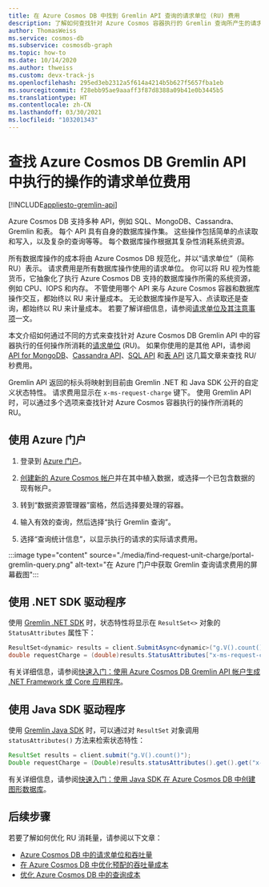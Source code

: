 ```yaml
---
title: 在 Azure Cosmos DB 中找到 Gremlin API 查询的请求单位 (RU) 费用
description: 了解如何查找针对 Azure Cosmos 容器执行的 Gremlin 查询所产生的请求单位 (RU) 费用。 可以使用 Azure 门户、.NET 和 Java 驱动程序来查找 RU 费用。
author: ThomasWeiss
ms.service: cosmos-db
ms.subservice: cosmosdb-graph
ms.topic: how-to
ms.date: 10/14/2020
ms.author: thweiss
ms.custom: devx-track-js
ms.openlocfilehash: 295ed3eb2312a5f614a4214b5b627f5657fba1eb
ms.sourcegitcommit: f28ebb95ae9aaaff3f87d8388a09b41e0b3445b5
ms.translationtype: HT
ms.contentlocale: zh-CN
ms.lasthandoff: 03/30/2021
ms.locfileid: "103201343"
---
```

# <a name="find-the-request-unit-charge-for-operations-executed-in-azure-cosmos-db-gremlin-api"></a>查找 Azure Cosmos DB Gremlin API 中执行的操作的请求单位费用
[!INCLUDE[appliesto-gremlin-api](includes/appliesto-gremlin-api.md)]

Azure Cosmos DB 支持多种 API，例如 SQL、MongoDB、Cassandra、Gremlin 和表。 每个 API 具有自身的数据库操作集。 这些操作包括简单的点读取和写入，以及复杂的查询等等。 每个数据库操作根据其复杂性消耗系统资源。

所有数据库操作的成本将由 Azure Cosmos DB 规范化，并以“请求单位”（简称 RU）表示。 请求费用是所有数据库操作使用的请求单位。 你可以将 RU 视为性能货币，它抽象化了执行 Azure Cosmos DB 支持的数据库操作所需的系统资源，例如 CPU、IOPS 和内存。 不管使用哪个 API 来与 Azure Cosmos 容器和数据库操作交互，都始终以 RU 来计量成本。 无论数据库操作是写入、点读取还是查询，都始终以 RU 来计量成本。 若要了解详细信息，请参阅[请求单位及其注意事项](request-units.md)一文。

本文介绍如何通过不同的方式来查找针对 Azure Cosmos DB Gremlin API 中的容器执行的任何操作所消耗的[请求单位](request-units.md) (RU)。 如果你使用的是其他 API，请参阅 [API for MongoDB](find-request-unit-charge-mongodb.md)、[Cassandra API](find-request-unit-charge-cassandra.md)、[SQL API](find-request-unit-charge.md) 和[表 API](find-request-unit-charge-table.md) 这几篇文章来查找 RU/秒费用。

Gremlin API 返回的标头将映射到目前由 Gremlin .NET 和 Java SDK 公开的自定义状态特性。 请求费用显示在 `x-ms-request-charge` 键下。 使用 Gremlin API 时，可以通过多个选项来查找针对 Azure Cosmos 容器执行的操作所消耗的 RU。

## <a name="use-the-azure-portal"></a>使用 Azure 门户

1. 登录到 [Azure 门户](https://portal.azure.com/)。

1. [创建新的 Azure Cosmos 帐户](create-graph-gremlin-console.md#create-a-database-account)并在其中植入数据，或选择一个已包含数据的现有帐户。

1. 转到“数据资源管理器”窗格，然后选择要处理的容器。

1. 输入有效的查询，然后选择“执行 Gremlin 查询”。

1. 选择“查询统计信息”，以显示执行的请求的实际请求费用。

:::image type="content" source="./media/find-request-unit-charge/portal-gremlin-query.png" alt-text="在 Azure 门户中获取 Gremlin 查询请求费用的屏幕截图":::

## <a name="use-the-net-sdk-driver"></a>使用 .NET SDK 驱动程序

使用 [Gremlin .NET SDK](https://www.nuget.org/packages/Gremlin.Net/) 时，状态特性将显示在 `ResultSet<>` 对象的 `StatusAttributes` 属性下：

```csharp
ResultSet<dynamic> results = client.SubmitAsync<dynamic>("g.V().count()").Result;
double requestCharge = (double)results.StatusAttributes["x-ms-request-charge"];
```

有关详细信息，请参阅[快速入门：使用 Azure Cosmos DB Gremlin API 帐户生成 .NET Framework 或 Core 应用程序](create-graph-dotnet.md)。

## <a name="use-the-java-sdk-driver"></a>使用 Java SDK 驱动程序

使用 [Gremlin Java SDK](https://mvnrepository.com/artifact/org.apache.tinkerpop/gremlin-driver) 时，可以通过对 `ResultSet` 对象调用 `statusAttributes()` 方法来检索状态特性：

```java
ResultSet results = client.submit("g.V().count()");
Double requestCharge = (Double)results.statusAttributes().get().get("x-ms-request-charge");
```

有关详细信息，请参阅[快速入门：使用 Java SDK 在 Azure Cosmos DB 中创建图形数据库](create-graph-java.md)。

## <a name="next-steps"></a>后续步骤

若要了解如何优化 RU 消耗量，请参阅以下文章：

* [Azure Cosmos DB 中的请求单位和吞吐量](request-units.md)
* [在 Azure Cosmos DB 中优化预配的吞吐量成本](optimize-cost-throughput.md)
* [优化 Azure Cosmos DB 中的查询成本](./optimize-cost-reads-writes.md)
